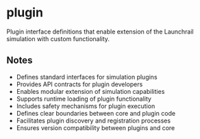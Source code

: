# plugin

Plugin interface definitions that enable extension of the Launchrail simulation with custom functionality.

## Notes
- Defines standard interfaces for simulation plugins
- Provides API contracts for plugin developers
- Enables modular extension of simulation capabilities
- Supports runtime loading of plugin functionality
- Includes safety mechanisms for plugin execution
- Defines clear boundaries between core and plugin code
- Facilitates plugin discovery and registration processes
- Ensures version compatibility between plugins and core